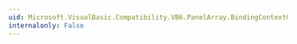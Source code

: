```yaml
---
uid: Microsoft.VisualBasic.Compatibility.VB6.PanelArray.BindingContextChanged
internalonly: False
---
```


